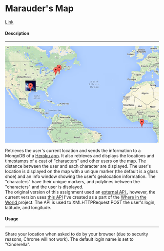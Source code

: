 <h1> Marauder's Map </h1>
<a href="http://ahakone.github.io/mmap"> Link </a>
<p></p>

<h4> Description </h4>
<hr>
<img src="readme-imgs/ref1.png" alt="mmap screenshot">
<p>
	Retrieves the user's current location and sends the information to a MongoDB of a <a href="http://radiant-savannah-1624.herokuapp.com/">Heroku app</a>. It also retrieves and displays the locations and timestamps of a cast of "characters" and other users on the map. The distance between the user and each character are displayed.
	The user's location is displayed on the map with a unique marker (the default is a glass shoe) and an info window showing the user's geolocation information. 
	The "characters" have their unique markers, and polylines between the "characters" and the user is displayed. 
	<br>
	The original version of this assignment used an <a href="http://chickenofthesea.herokuapp.com/sendLocation"> external API </a>, however, the current version uses <a href="http://radiant-savannah-1624.herokuapp.com/sendLocation"> this API</a> I've created as a part of the <a href="https://github.com/ahakone/comp20-ahakone/tree/master/whereintheworld"> Where in the World </a> project. The API is used to XMLHTTPRequest POST the user's login, latitude, and longitude. 
</p>

<h4> Usage </h4>
<hr>
<p> 
	Share your location when asked to do by your browser (due to security reasons, Chrome will not work). The default login name is set to "Cinderella".
</p>


